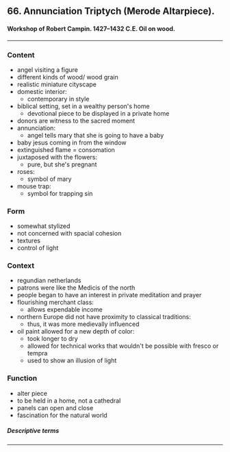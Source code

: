 <!-- order:3 -->
## 66. Annunciation Triptych (Merode Altarpiece). 
#### Workshop of Robert Campin. 1427–1432 C.E. Oil on wood.

  ---

### Content
- angel visiting a figure
- different kinds of wood/ wood grain
- realistic miniature cityscape
- domestic interior:
  - contemporary in style
- biblical setting, set in a wealthy person's home
  - devotional piece to be displayed in a private home
- donors are witness to the sacred moment
- annunciation:
  - angel tells mary that she is going to have a baby
- baby jesus coming in from the window
- extinguished flame = consomation
- juxtaposed with the flowers:
  - pure, but she's pregnant
- roses:
  - symbol of mary
- mouse trap:
  - symbol for trapping sin

### Form
- somewhat stylized
- not concerned with spacial cohesion
- textures
- control of light

### Context
- regundian netherlands
- patrons were like the Medicis of the north
- people began to have an interest in private meditation and prayer
- flourishing merchant class:
  - allows expendable income
- northern Europe did not have proximity to classical traditions:
  - thus, it was more medievally influenced
- oil paint allowed for a new depth of color:
  - took longer to dry
  - allowed for technical works that wouldn't be possible with fresco or tempra
  - used to show an illusion of light

### Function
- alter piece
- to be held in a home, not a cathedral
- panels can open and close
- fascination for the natural world

##### Descriptive terms

  ---
